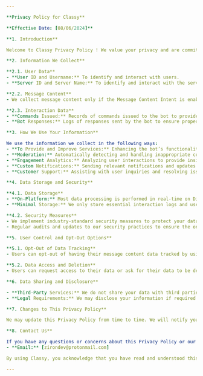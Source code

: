 ```yaml
---

**Privacy Policy for Classy**

**Effective Date: [08/06/2024]**

**1. Introduction**

Welcome to Classy Privacy Policy ! We value your privacy and are committed to protecting your personal data. This Privacy Policy explains how we collect, use, disclose, and safeguard your information when you use our Discord bot. By using CommunityHelper, you agree to the terms of this Privacy Policy.

**2. Information We Collect**

**2.1. User Data**
- **User ID and Username:** To identify and interact with users.
- **Server ID and Server Name:** To identify and interact with the servers using our bot.

**2.2. Message Content**
- We collect message content only if the Message Content Intent is enabled and used. This is for the purpose of providing features like automated moderation, contextual commands, engagement analysis, and custom notifications.

**2.3. Interaction Data**
- **Commands Issued:** Records of commands issued to the bot to provide responses and improve bot functionality.
- **Bot Responses:** Logs of responses sent by the bot to ensure proper functionality and improve services.

**3. How We Use Your Information**

We use the information we collect in the following ways:
- **To Provide and Improve Services:** Enhancing the bot’s functionality, user experience, and performance.
- **Moderation:** Automatically detecting and handling inappropriate content to maintain a safe community.
- **Engagement Analytics:** Analyzing user interactions to provide insights and improve community engagement.
- **Custom Notifications:** Sending relevant notifications and updates to users.
- **Customer Support:** Assisting with user inquiries and resolving issues.

**4. Data Storage and Security**

**4.1. Data Storage**
- **On-Platform:** Most data processing is performed in real-time on Discord’s servers, and no message content is stored off-platform.
- **Minimal Storage:** We only store essential interaction logs and user preferences to provide and improve our services.

**4.2. Security Measures**
- We implement industry-standard security measures to protect your data from unauthorized access, alteration, or destruction.
- Regular audits and updates to our security practices to ensure the ongoing protection of your data.

**5. User Control and Opt-Out Options**

**5.1. Opt-Out of Data Tracking**
- Users can opt-out of having their message content data tracked by using the `!optout` command. This will stop the bot from processing and analyzing their messages.

**5.2. Data Access and Deletion**
- Users can request access to their data or ask for their data to be deleted by contacting us at [zirondev@protonmail.com].

**6. Data Sharing and Disclosure**

- **Third-Party Services:** We do not share your data with third parties, except as necessary to comply with legal obligations or protect our rights.
- **Legal Requirements:** We may disclose your information if required to do so by law or in response to valid requests by public authorities.

**7. Changes to This Privacy Policy**

We may update this Privacy Policy from time to time. We will notify you of any changes by updating the "Effective Date" at the top of this policy. Continued use of Classy after such changes will constitute your consent to the updated policy.

**8. Contact Us**

If you have any questions or concerns about this Privacy Policy or our data practices, please contact us at:
- **Email:** [zirondev@protonmail.com]

By using Classy, you acknowledge that you have read and understood this Privacy Policy and agree to its terms.

---
```

